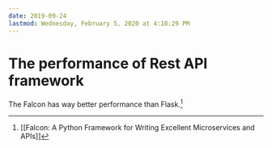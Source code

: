 ```yaml
---
date: 2019-09-24
lastmod: Wednesday, February 5, 2020 at 4:10:29 PM
---
```

# The performance of Rest API framework

The Falcon has way better performance than Flask.[^3488CB26647B]

[^3488CB26647B]: [[Falcon: A Python Framework for Writing Excellent Microservices and APIs]]
